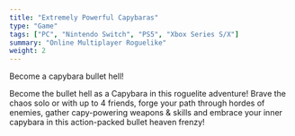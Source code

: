 ```yaml
---
title: "Extremely Powerful Capybaras"
type: "Game"
tags: ["PC", "Nintendo Switch", "PS5", "Xbox Series S/X"]
summary: "Online Multiplayer Roguelike"
weight: 2
---
```


Become a capybara bullet hell!

Become the bullet hell as a Capybara in this roguelite adventure! Brave the chaos solo or with up to 4 friends, forge your path through hordes of enemies, gather capy-powering weapons & skills and embrace your inner capybara in this action-packed bullet heaven frenzy!
